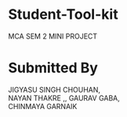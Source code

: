 # Student-Tool-kit
MCA SEM 2 MINI PROJECT
# Submitted By

JIGYASU SINGH CHOUHAN,			
NAYAN THAKRE ,,
GAURAV GABA,	
CHINMAYA GARNAIK


